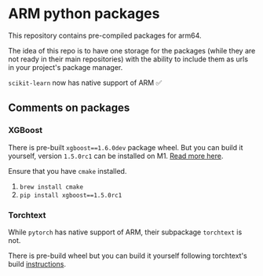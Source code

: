 # ARM python packages

This repository contains pre-compiled packages for arm64. 

The idea of this repo is to have one storage for the packages (while they are not ready in their main repositories)
with the ability to include them as urls in your project's package manager.

`scikit-learn` now has native support of ARM :white_check_mark:

## Comments on packages

### XGBoost

There is pre-built `xgboost==1.6.0dev` package wheel. But you can build it yourself, version `1.5.0rc1`
can be installed on M1. [Read more here](https://github.com/dmlc/xgboost/issues/7260).

Ensure that you have `cmake` installed.

1. `brew install cmake`
2. `pip install xgboost==1.5.0rc1`

### Torchtext

While `pytorch` has native support of ARM, their subpackage `torchtext` is not.

There is pre-build wheel but you can build it yourself following torchtext's build [instructions](https://github.com/pytorch/text#building-from-source).
